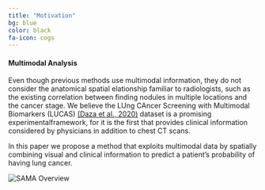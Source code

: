 ```yaml
---
title: "Motivation"
bg: blue
color: black
fa-icon: cogs
---
```


#### Multimodal Analysis

Even though previous methods use multimodal information, they do not consider the anatomical spatial elationship familiar to radiologists, such as the existing correlation between finding nodules in multiple locations and the cancer stage. We believe the LUng CAncer Screening with Multimodal Biomarkers (LUCAS) [(Daza et al., 2020)](https://link.springer.com/chapter/10.1007/978-3-030-60946-7_12) dataset is a promising experimentalframework, for it is the first that provides clinical information considered by physicians in addition to chest CT scans.

In this paper we  propose a method that exploits multimodal data by spatially combining visual and clinical information to predict a patient’s probability of having lung cancer.

![SAMA Overview](./img/Overview.png)